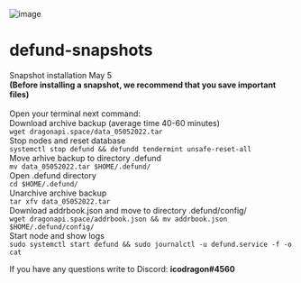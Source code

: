 ![image](https://user-images.githubusercontent.com/104348282/166724700-f34d905c-2b94-49ff-a09d-5942958aecc7.png)
# defund-snapshots
Snapshot installation May 5</br> 
**(Before installing a snapshot, we recommend that you save important files)**
</br>
</br>
Open your terminal next command:</br>
Download archive backup (average time 40-60 minutes)</br>
`wget dragonapi.space/data_05052022.tar`</br>
Stop nodes and reset database</br>
`systemctl stop defund && defundd tendermint unsafe-reset-all`</br>
Move arhive backup to directory .defund</br>
`mv data_05052022.tar $HOME/.defund/`</br>
Open .defund directory</br>
`cd $HOME/.defund/`</br>
Unarchive archive backup</br>
`tar xfv data_05052022.tar`</br>
Download addrbook.json and move to directory .defund/config/</br>
`wget dragonapi.space/addrbook.json && mv addrbook.json $HOME/.defund/config/`</br>
Start node and show logs</br>
`sudo systemctl start defund && sudo journalctl -u defund.service -f -o cat`

If you have any questions write to Discord: **icodragon#4560**